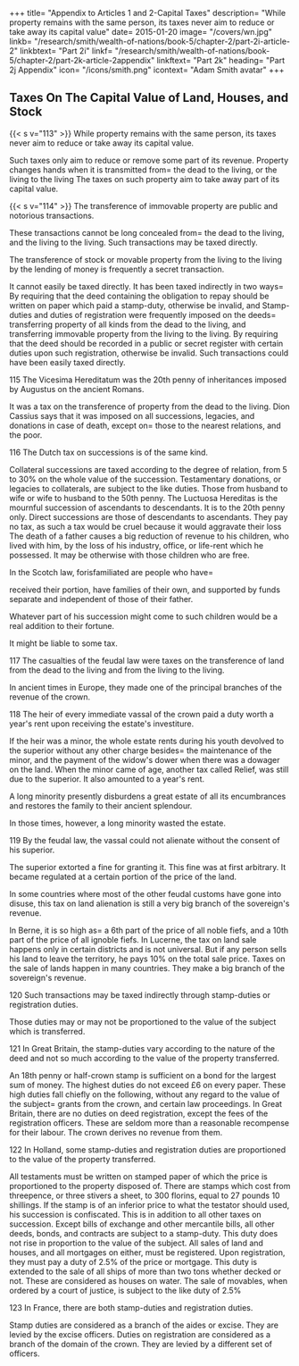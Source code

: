 +++
title=  "Appendix to Articles 1 and 2-Capital Taxes"
description=  "While property remains with the same person, its taxes never aim to reduce or take away its capital value"
date=  2015-01-20
image=  "/covers/wn.jpg"
linkb=  "/research/smith/wealth-of-nations/book-5/chapter-2/part-2i-article-2"
linkbtext=  "Part 2i"
linkf=  "/research/smith/wealth-of-nations/book-5/chapter-2/part-2k-article-2appendix"
linkftext=  "Part 2k"
heading=  "Part 2j Appendix"
icon=  "/icons/smith.png"
icontext=  "Adam Smith avatar"
+++


## Taxes On The Capital Value of Land, Houses, and Stock


{{< s v="113" >}} While property remains with the same person, its taxes never aim to reduce or take away its capital value.

Such taxes only aim to reduce or remove some part of its revenue.
Property changes hands when it is transmitted from= 
the dead to the living, or
the living to the living
The taxes on such property aim to take away part of its capital value.

{{< s v="114" >}} The transference of immovable property are public and notorious transactions.

These transactions cannot be long concealed from= 
the dead to the living, and
the living to the living.
Such transactions may be taxed directly.

The transference of stock or movable property from the living to the living by the lending of money is frequently a secret transaction.

It cannot easily be taxed directly.
It has been taxed indirectly in two ways= 
By requiring that the deed containing the obligation to repay should be written on paper which paid a stamp-duty, otherwise be invalid, and
    Stamp-duties and duties of registration were frequently imposed on the deeds= 
        transferring property of all kinds from the dead to the living, and
        transferring immovable property from the living to the living.
By requiring that the deed should be recorded in a public or secret register with certain duties upon such registration, otherwise be invalid.
Such transactions could have been easily taxed directly.

115 The Vicesima Hereditatum was the 20th penny of inheritances imposed by Augustus on the ancient Romans.

It was a tax on the transference of property from the dead to the living.
Dion Cassius says that it was imposed on all successions, legacies, and donations in case of death, except on= 
those to the nearest relations, and
the poor.

116 The Dutch tax on successions is of the same kind.

Collateral successions are taxed according to the degree of relation, from 5 to 30% on the whole value of the succession.
Testamentary donations, or legacies to collaterals, are subject to the like duties.
Those from husband to wife or wife to husband to the 50th penny.
The Luctuosa Hereditas is the mournful succession of ascendants to descendants.
It is to the 20th penny only.
Direct successions are those of descendants to ascendants.
They pay no tax, as such a tax would be cruel because it would aggravate their loss
The death of a father causes a big reduction of revenue to his children, who lived with him, by the loss of his industry, office, or life-rent which he possessed.
It may be otherwise with those children who are free.

In the Scotch law, forisfamiliated are people who have= 

received their portion,
have families of their own, and
supported by funds separate and independent of those of their father.

Whatever part of his succession might come to such children would be a real addition to their fortune.

It might be liable to some tax.

117 The casualties of the feudal law were taxes on the transference of land from the dead to the living and from the living to the living.

In ancient times in Europe, they made one of the principal branches of the revenue of the crown.

118 The heir of every immediate vassal of the crown paid a duty worth a year's rent upon receiving the estate's investiture.

If the heir was a minor, the whole estate rents during his youth devolved to the superior without any other charge besides= 
the maintenance of the minor, and
the payment of the widow's dower when there was a dowager on the land.
When the minor came of age, another tax called Relief, was still due to the superior.
It also amounted to a year's rent.

A long minority presently disburdens a great estate of all its encumbrances and restores the family to their ancient splendour.

In those times, however, a long minority wasted the estate.

119 By the feudal law, the vassal could not alienate without the consent of his superior.

The superior extorted a fine for granting it.
This fine was at first arbitrary.
It became regulated at a certain portion of the price of the land.

In some countries where most of the other feudal customs have gone into disuse, this tax on land alienation is still a very big branch of the sovereign's revenue.

In Berne, it is so high as= 
a 6th part of the price of all noble fiefs, and
a 10th part of the price of all ignoble fiefs.
In Lucerne, the tax on land sale happens only in certain districts and is not universal.
But if any person sells his land to leave the territory, he pays 10% on the total sale price.
Taxes on the sale of lands happen in many countries.
They make a big branch of the sovereign's revenue.

120 Such transactions may be taxed indirectly through stamp-duties or registration duties.

Those duties may or may not be proportioned to the value of the subject which is transferred.

121 In Great Britain, the stamp-duties vary according to the nature of the deed and not so much according to the value of the property transferred.

An 18th penny or half-crown stamp is sufficient on a bond for the largest sum of money.
The highest duties do not exceed £6 on every paper.
These high duties fall chiefly on the following, without any regard to the value of the subject= 
grants from the crown, and
certain law proceedings.
In Great Britain, there are no duties on deed registration, except the fees of the registration officers.
These are seldom more than a reasonable recompense for their labour.
The crown derives no revenue from them.

122 In Holland, some stamp-duties and registration duties are proportioned to the value of the property transferred.

All testaments must be written on stamped paper of which the price is proportioned to the property disposed of.
There are stamps which cost from threepence, or three stivers a sheet, to 300 florins, equal to 27 pounds 10 shillings.
If the stamp is of an inferior price to what the testator should used, his succession is confiscated.
This is in addition to all other taxes on succession.
Except bills of exchange and other mercantile bills, all other deeds, bonds, and contracts are subject to a stamp-duty.
This duty does not rise in proportion to the value of the subject.
All sales of land and houses, and all mortgages on either, must be registered.
Upon registration, they must pay a duty of 2.5% of the price or mortgage.
This duty is extended to the sale of all ships of more than two tons whether decked or not.
These are considered as houses on water.
The sale of movables, when ordered by a court of justice, is subject to the like duty of 2.5%

123 In France, there are both stamp-duties and registration duties.

Stamp duties are considered as a branch of the aides or excise.
They are levied by the excise officers.
Duties on registration are considered as a branch of the domain of the crown.
They are levied by a different set of officers.


